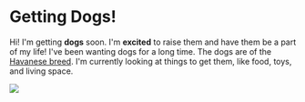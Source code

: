 <!-- Ivince Pajarin | Dr. Anna Baynes | CSC196W | Week 2 Assignment - Testing Your Understanding | Tuesday, 02/09/2021 -->
<!DOCTYPE html>
<html>
	<head>
		<meta charset="utf-8">
		<title>My test page</title>
	</head>
	<body>
		<h1>Getting Dogs!</h1>
		<p>Hi! I'm getting <strong>dogs</strong> soon. I'm <strong>excited</strong> to raise them and have them be a part of my life! I've been wanting dogs for a long time. The dogs are of the <a href="https://en.wikipedia.org/wiki/Havanese_dog" title="Havanese dog wikipedia" target="_blank">Havanese breed</a>. I'm currently looking at things to get them, like food, toys, and living space.</p>
	<a href="https://s3.amazonaws.com/cdn-origin-etr.akc.org/wp-content/uploads/2017/11/27130839/Havanese-running-on-the-beach.jpg"><img src="https://s3.amazonaws.com/cdn-origin-etr.akc.org/wp-content/uploads/2017/11/27130847/Havanese-laying-in-the-grass.jpg"></a>
	</body>
</html>
